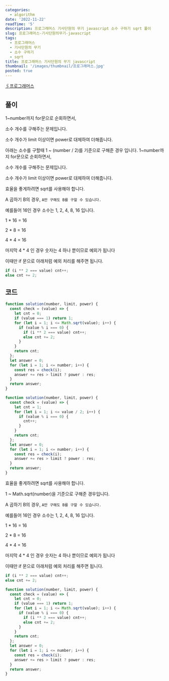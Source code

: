 ```yaml
---
categories:
  - algorithm
date: '2022-11-22'
readTime: '5'
description: 프로그래머스 기사단원의 무기 javascript 소수 구하기 sqrt 풀이
slug: 프로그래머스-기사단원의무기-javascript
tags:
  - 프로그래머스
  - 기사단원의 무기
  - 소수 구하기
  - sqrt
title: 프로그래머스 기사단원의 무기 javascript
thumbnail: '/images/thumbnail/프로그래머스.jpg'
posted: true
---
```


[🖇️프로그래머스](https://school.programmers.co.kr/learn/courses/30/lessons/132266)

## 풀이

1~number까지 for문으로 순회하면서,

소수 개수를 구해주는 문제입니다.

소수 개수가 limit 이상이면 power로 대체하여 더해줍니다.

아래는 소수를 구할때 1 ~ (number / 2)를 기준으로 구해준 경우 입니다.
1~number까지 for문으로 순회하면서,

소수 개수를 구해주는 문제입니다.

소수 개수가 limit 이상이면 power로 대체하여 더해줍니다.

효율을 좋게하려면 sqrt를 사용해야 합니다.

A 곱하기 B의 경우, `A만 구해도 B를 구할 수 있습니다.`

예를들어 16인 경우 소수는 1, 2, 4, 8, 16 입니다.

1 \* 16 = 16

2 \* 8 = 16

4 \* 4 = 16

마지막 4 \* 4 인 경우 숫자는 4 하나 뿐이므로 예외가 됩니다

이때만 if 문으로 아래처럼 예외 처리를 해주면 됩니다.

```javascript
if (i ** 2 === value) cnt++;
else cnt += 2;
```

## 코드

```javascript
function solution(number, limit, power) {
  const check = (value) => {
    let cnt = 0;
    if (value === 1) return 1;
    for (let i = 1; i <= Math.sqrt(value); i++) {
      if (value % i === 0) {
        if (i ** 2 === value) cnt++;
        else cnt += 2;
      }
    }
    return cnt;
  };
  let answer = 0;
  for (let i = 1; i <= number; i++) {
    const res = check(i);
    answer += res > limit ? power : res;
  }
  return answer;
}
```

```javascript
function solution(number, limit, power) {
  const check = (value) => {
    let cnt = 1;
    for (let i = 1; i <= value / 2; i++) {
      if (value % i === 0) {
        cnt++;
      }
    }
    return cnt;
  };
  let answer = 0;
  for (let i = 1; i <= number; i++) {
    const res = check(i);
    answer += res > limit ? power : res;
  }
  return answer;
}
```

효율을 좋게하려면 sqrt를 사용해야 합니다.

1 ~ Math.sqrt(number)을 기준으로 구해준 경우입니다.

A 곱하기 B의 경우, `A만 구해도 B를 구할 수 있습니다.`

예를들어 16인 경우 소수는 1, 2, 4, 8, 16 입니다.

1 \* 16 = 16

2 \* 8 = 16

4 \* 4 = 16

마지막 4 \* 4 인 경우 숫자는 4 하나 뿐이므로 예외가 됩니다

이때만 if 문으로 아래처럼 예외 처리를 해주면 됩니다.

```javascript
if (i ** 2 === value) cnt++;
else cnt += 2;
```

```javascript
function solution(number, limit, power) {
  const check = (value) => {
    let cnt = 0;
    if (value === 1) return 1;
    for (let i = 1; i <= Math.sqrt(value); i++) {
      if (value % i === 0) {
        if (i ** 2 === value) cnt++;
        else cnt += 2;
      }
    }
    return cnt;
  };
  let answer = 0;
  for (let i = 1; i <= number; i++) {
    const res = check(i);
    answer += res > limit ? power : res;
  }
  return answer;
}
```
